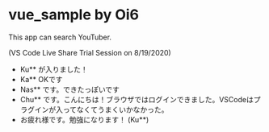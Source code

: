 # vue_sample by Oi6
This app can search YouTuber.

(VS Code Live Share Trial Session on 8/19/2020)
- Ku** が入りました！
- Ka** OKです
- Nas** です。できたっぽいです
- Chu** です。こんにちは！ブラウザではログインできました。VSCodeはプラグインが入ってなくてうまくいかなかった。
- お疲れ様です。勉強になります！ (Ku**)
